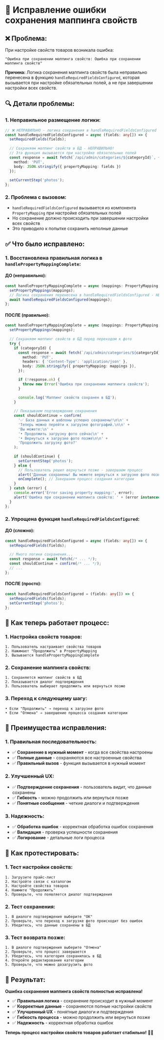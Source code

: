# 🔧 Исправление ошибки сохранения маппинга свойств

## ❌ **Проблема:**
При настройке свойств товаров возникала ошибка:
```
"Ошибка при сохранении маппинга свойств: Ошибка при сохранении маппинга свойств"
```

**Причина:** Логика сохранения маппинга свойств была неправильно перенесена в функцию `handleRequiredFieldsConfigured`, которая вызывается при настройке обязательных полей, а не при завершении настройки всех свойств.

## 🔍 **Детали проблемы:**

### **1. Неправильное размещение логики:**
```typescript
// ❌ НЕПРАВИЛЬНО - логика сохранения в handleRequiredFieldsConfigured
const handleRequiredFieldsConfigured = async (fields: any[]) => {
  setRequiredFields(fields);
  
  // Сохраняем маппинг свойств в БД - НЕПРАВИЛЬНО!
  // Эта функция вызывается при настройке обязательных полей
  const response = await fetch(`/api/admin/categories/${categoryId}`, {
    method: 'PUT',
    body: JSON.stringify({ propertyMapping: fields })
  });
  
  setCurrentStep('photos');
};
```

### **2. Проблема с вызовом:**
- `handleRequiredFieldsConfigured` вызывается из компонента `PropertyMapping` при настройке обязательных полей
- Но сохранение должно происходить при завершении настройки всех свойств
- Это приводило к попытке сохранить неполные данные

## ✅ **Что было исправлено:**

### **1. Восстановлена правильная логика в `handlePropertyMappingComplete`:**

#### **ДО (неправильно):**
```typescript
const handlePropertyMappingComplete = async (mappings: PropertyMapping[]) => {
  setPropertyMappings(mappings);
  // Логика сохранения перенесена в handleRequiredFieldsConfigured - НЕПРАВИЛЬНО!
  await handleRequiredFieldsConfigured(mappings);
};
```

#### **ПОСЛЕ (правильно):**
```typescript
const handlePropertyMappingComplete = async (mappings: PropertyMapping[]) => {
  setPropertyMappings(mappings);
  
  // Сохраняем маппинг свойств в БД перед переходом к фото
  try {
    if (categoryId) {
      const response = await fetch(`/api/admin/categories/${categoryId}`, {
        method: 'PUT',
        headers: { 'Content-Type': 'application/json' },
        body: JSON.stringify({ propertyMapping: mappings }),
      });

      if (!response.ok) {
        throw new Error('Ошибка при сохранении маппинга свойств');
      }

      console.log('Маппинг свойств сохранен в БД');
    }
    
    // Показываем подтверждение сохранения
    const shouldContinue = confirm(
      '✅ База данных и шаблоны успешно сохранены!\n\n' +
      'Теперь можно перейти к загрузке фотографий.\n\n' +
      'Вы можете:\n' +
      '• Продолжить загрузку фото сейчас\n' +
      '• Вернуться к загрузке фото позже\n\n' +
      'Продолжить загрузку фото?'
    );
    
    if (shouldContinue) {
      setCurrentStep('photos');
    } else {
      // Пользователь решил вернуться позже - завершаем процесс
      alert('Данные сохранены! Вы можете вернуться к загрузке фото позже через редактирование категории.');
      onComplete(); // Завершаем процесс создания категории
    }
  } catch (error) {
    console.error('Error saving property mapping:', error);
    alert('Ошибка при сохранении маппинга свойств: ' + (error instanceof Error ? error.message : 'Неизвестная ошибка'));
  }
};
```

### **2. Упрощена функция `handleRequiredFieldsConfigured`:**

#### **ДО (сложно):**
```typescript
const handleRequiredFieldsConfigured = async (fields: any[]) => {
  setRequiredFields(fields);
  
  // Много логики сохранения...
  const response = await fetch(/* ... */);
  const shouldContinue = confirm(/* ... */);
  // ...
};
```

#### **ПОСЛЕ (просто):**
```typescript
const handleRequiredFieldsConfigured = (fields: any[]) => {
  setRequiredFields(fields);
  setCurrentStep('photos');
};
```

## 🔄 **Как теперь работает процесс:**

### **1. Настройка свойств товаров:**
```
1. Пользователь настраивает свойства товаров
2. Нажимает "Продолжить" в PropertyMapping
3. Вызывается handlePropertyMappingComplete
```

### **2. Сохранение маппинга свойств:**
```
1. Сохраняется маппинг свойств в БД
2. Показывается диалог подтверждения
3. Пользователь выбирает продолжить или вернуться позже
```

### **3. Переход к следующему шагу:**
```
• Если "Продолжить" → переход к загрузке фото
• Если "Отмена" → завершение процесса создания категории
```

## 🎯 **Преимущества исправления:**

### **1. Правильная последовательность:**
- ✅ **Сохранение в нужный момент** - когда все свойства настроены
- ✅ **Полные данные** - сохраняются все настроенные свойства
- ✅ **Правильный вызов** - функция вызывается в нужный момент

### **2. Улучшенный UX:**
- ✅ **Подтверждение сохранения** - пользователь видит, что данные сохранены
- ✅ **Гибкость** - можно продолжить или вернуться позже
- ✅ **Понятные сообщения** - четкие диалоги и подтверждения

### **3. Надежность:**
- ✅ **Обработка ошибок** - корректная обработка ошибок сохранения
- ✅ **Валидация** - проверка успешности сохранения
- ✅ **Логирование** - детальные логи процесса

## 🚀 **Как протестировать:**

### **1. Тест настройки свойств:**
```
1. Загрузите прайс-лист
2. Настройте связи с каталогом
3. Настройте свойства товаров
4. Нажмите "Продолжить"
5. Проверьте, что появляется диалог подтверждения
```

### **2. Тест сохранения:**
```
1. В диалоге подтверждения выберите "OK"
2. Проверьте, что переход к загрузке фото происходит без ошибок
3. Убедитесь, что данные сохранены в БД
```

### **3. Тест возврата позже:**
```
1. В диалоге подтверждения выберите "Отмена"
2. Проверьте, что процесс завершается
3. Убедитесь, что категория сохранилась в БД
4. Откройте редактирование категории
5. Проверьте, что можно дозагрузить фото
```

## 🎉 **Результат:**

**Ошибка сохранения маппинга свойств полностью исправлена!**

- ✅ **Правильная логика** - сохранение происходит в нужный момент
- ✅ **Корректные данные** - сохраняются полные настройки свойств
- ✅ **Улучшенный UX** - понятные диалоги и подтверждения
- ✅ **Гибкость процесса** - можно продолжить или вернуться позже
- ✅ **Надежность** - корректная обработка ошибок

**Теперь процесс настройки свойств товаров работает стабильно!** 🎯✨



